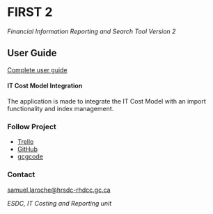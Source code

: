 # FIRST 2
 *Financial Information Reporting and Search Tool Version 2*

## User Guide

[Complete user guide](/doc/guide.md)

#### IT Cost Model Integration

The application is made to integrate the IT Cost Model with an import functionality and index management.

### Follow Project

* [Trello](https://trello.com/b/eHTpWd8K/first-2)
* [GitHub](https://github.com/0cnLaroche/FIRST)
* [gcgcode](https://gccode.ssc-spc.gc.ca/0cnLaroche/FIRST)


### Contact

samuel.laroche@hrsdc-rhdcc.gc.ca

*ESDC, IT Costing and Reporting unit*
